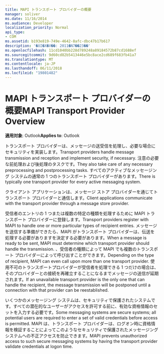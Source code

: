 ```yaml
---
title: MAPI トランスポート プロバイダーの概要
manager: soliver
ms.date: 11/16/2014
ms.audience: Developer
localization_priority: Normal
api_type:
- COM
ms.assetid: b193e819-749e-4642-8afc-dbc47b17b617
description: '�ŏI�X�V��: 2011�N7��23��'
ms.openlocfilehash: 11cd1040bb228d789248a89184572b87cd1688ef
ms.sourcegitcommit: 9d60cd82b5413446e5bc8ace2cd689f683fb41a7
ms.translationtype: MT
ms.contentlocale: ja-JP
ms.lasthandoff: 06/11/2018
ms.locfileid: "19801482"
---
```

# <a name="mapi-transport-provider-overview"></a><span data-ttu-id="bb7fc-103">MAPI トランスポート プロバイダーの概要</span><span class="sxs-lookup"><span data-stu-id="bb7fc-103">MAPI Transport Provider Overview</span></span>

  
  
<span data-ttu-id="bb7fc-104">**適用対象**: Outlook</span><span class="sxs-lookup"><span data-stu-id="bb7fc-104">**Applies to**: Outlook</span></span> 
  
<span data-ttu-id="bb7fc-105">トランスポート プロバイダーは、メッセージの送受信を処理し、必要な場合にセキュリティを実装します。</span><span class="sxs-lookup"><span data-stu-id="bb7fc-105">Transport providers handle message transmission and reception and implement security, if necessary.</span></span> <span data-ttu-id="bb7fc-106">注意の必要な前処理および後処理のタスクです。</span><span class="sxs-lookup"><span data-stu-id="bb7fc-106">They also take care of any necessary preprocessing and postprocessing tasks.</span></span> <span data-ttu-id="bb7fc-107">すべてのアクティブなメッセージング システムの通常の 1 つのトランスポート プロバイダーがあります。</span><span class="sxs-lookup"><span data-stu-id="bb7fc-107">There is typically one transport provider for every active messaging system.</span></span>
  
<span data-ttu-id="bb7fc-108">クライアント アプリケーションは、メッセージ ストア プロバイダーを通じてトランスポート プロバイダーと通信します。</span><span class="sxs-lookup"><span data-stu-id="bb7fc-108">Client applications communicate with the transport provider through a message store provider.</span></span> 
  
<span data-ttu-id="bb7fc-109">受信者のエントリの 1 つまたは複数の特定の種類を処理するために MAPI トランスポート プロバイダーに登録します。</span><span class="sxs-lookup"><span data-stu-id="bb7fc-109">Transport providers register with MAPI to handle one or more particular types of recipient entries.</span></span> <span data-ttu-id="bb7fc-110">メッセージを送信する準備ができたら、MAPI がトランスポート プロバイダーは、伝送を処理する必要がありますを決定する必要があります。</span><span class="sxs-lookup"><span data-stu-id="bb7fc-110">When a message is ready to be sent, MAPI must determine which transport provider should handle the transmission.</span></span> <span data-ttu-id="bb7fc-111">、受信者の種類によって MAPI でも複数のトランスポート プロバイダーによって呼び出すことができます。</span><span class="sxs-lookup"><span data-stu-id="bb7fc-111">Depending on the type of recipient, MAPI can even call upon more than one transport provider.</span></span> <span data-ttu-id="bb7fc-112">使用不可のトランスポートプロバイダーが受信者を処理できる 1 つだけの場合は、そのプロバイダーとの接続を再確立することになるまでメッセージの送信が延期されます。</span><span class="sxs-lookup"><span data-stu-id="bb7fc-112">If an unavailable transport provider is the only one that can handle the recipient, the message transmission will be postponed until a connection with that provider can be reestablished.</span></span>
  
<span data-ttu-id="bb7fc-113">いくつかのメッセージング システムは、セキュリティで保護されたシステムです。すべての潜在的なユーザーがアクセスを許可する前に、有効な資格情報のセットを入力する必要です。</span><span class="sxs-lookup"><span data-stu-id="bb7fc-113">Some messaging systems are secure systems; all potential users are required to enter a set of valid credentials before access is permitted.</span></span> <span data-ttu-id="bb7fc-114">MAPI は、トランスポート プロバイダーは、ログオン時に資格情報を検証することによってこのようなセキュリティで保護されたメッセージング システムへの不正アクセスを防止できます。</span><span class="sxs-lookup"><span data-stu-id="bb7fc-114">MAPI prevents unauthorized access to such secure messaging systems by having the transport provider validate credentials at logon time.</span></span> 
  


